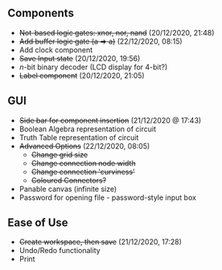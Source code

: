 ## Components

- ~~Not-based logic gates: xnor, nor, nand~~ (20/12/2020, 21:48)
- ~~Add buffer logic gate (a => a)~~ (22/12/2020, 08:15)
- Add clock component
- ~~Save Input state~~ (20/12/2020, 19:56)
- *n*-bit binary decoder (LCD display for 4-bit?)
- ~~Label component~~ (20/12/2020, 21:05)

## GUI

- ~~Side bar for component insertion~~ (21/12/2020 @ 17:43)
- Boolean Algebra representation of circuit
- Truth Table representation of circuit
- ~~Advanced Options~~ (22/12/2020, 08:05)
  - ~~Change grid size~~
  - ~~Change connection node width~~
  - ~~Change connection 'curviness'~~
  - ~~Coloured Connectors?~~
- Panable canvas (infinite size)
- Password for opening file - password-style input box

## Ease of Use

- ~~Create workspace, then save~~ (21/12/2020, 17:28)
- Undo/Redo functionality
- Print
